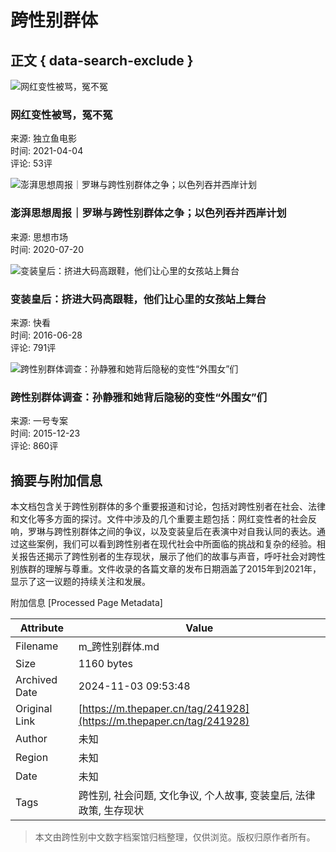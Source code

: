 # 跨性别群体

## 正文 { data-search-exclude }


![网红变性被骂，冤不冤](https://imagepphcloud.thepaper.cn/pph/image/124/172/72.jpg?x-oss-process=image/resize,w_332)

### 网红变性被骂，冤不冤
来源: 独立鱼电影  
时间: 2021-04-04  
评论: 53评  

![澎湃思想周报｜罗琳与跨性别群体之争；以色列吞并西岸计划](https://imagecloud.thepaper.cn/thepaper/image/78/550/628.jpg?x-oss-process=image/resize,w_332)

### 澎湃思想周报｜罗琳与跨性别群体之争；以色列吞并西岸计划
来源: 思想市场  
时间: 2020-07-20  

![变装皇后：挤进大码高跟鞋，他们让心里的女孩站上舞台](https://image.thepaper.cn/image/4/999/313.jpg?x-oss-process=image/resize,w_332)

### 变装皇后：挤进大码高跟鞋，他们让心里的女孩站上舞台
来源: 快看  
时间: 2016-06-28  
评论: 791评  

![跨性别群体调查：孙静雅和她背后隐秘的变性“外围女”们](https://image.thepaper.cn/image/4/710/932.jpg?x-oss-process=image/resize,w_332)

### 跨性别群体调查：孙静雅和她背后隐秘的变性“外围女”们
来源: 一号专案  
时间: 2015-12-23  
评论: 860评  

## 摘要与附加信息

<!-- tcd_abstract -->
本文档包含关于跨性别群体的多个重要报道和讨论，包括对跨性别者在社会、法律和文化等多方面的探讨。文件中涉及的几个重要主题包括：网红变性者的社会反响，罗琳与跨性别群体之间的争议，以及变装皇后在表演中对自我认同的表达。通过这些案例，我们可以看到跨性别者在现代社会中所面临的挑战和复杂的经验。相关报告还揭示了跨性别者的生存现状，展示了他们的故事与声音，呼吁社会对跨性别族群的理解与尊重。文件收录的各篇文章的发布日期涵盖了2015年到2021年，显示了这一议题的持续关注和发展。
<!-- tcd_abstract_end -->

附加信息 [Processed Page Metadata]

| Attribute       | Value                                  |
|-----------------|----------------------------------------|
| Filename        | m_跨性别群体.md                             |
| Size            | 1160 bytes                           |
| Archived Date   | 2024-11-03 09:53:48                             |
| Original Link   | [https://m.thepaper.cn/tag/241928](https://m.thepaper.cn/tag/241928)                       |
| Author          | 未知                               |
| Region          | 未知                               |
| Date            | 未知                                 |
| Tags            | 跨性别, 社会问题, 文化争议, 个人故事, 变装皇后, 法律政策, 生存现状                                 |
>
> 本文由跨性别中文数字档案馆归档整理，仅供浏览。版权归原作者所有。
>